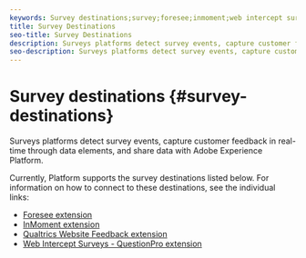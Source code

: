 ```yaml
---
keywords: Survey destinations;survey;foresee;inmoment;web intercept surveys;qualtrics
title: Survey Destinations
seo-title: Survey Destinations
description: Surveys platforms detect survey events, capture customer feedback in real-time through data elements, and share data with Platform.
seo-description: Surveys platforms detect survey events, capture customer feedback in real-time through data elements, and share data with Platform.
---
```


# Survey destinations {#survey-destinations}

Surveys platforms detect survey events, capture customer feedback in real-time through data elements, and share data with Adobe Experience Platform.

Currently, Platform supports the survey destinations listed below. For information on how to connect to these destinations, see the individual links:

- [Foresee extension](./foresee.md)
- [InMoment extension](./inmoment.md)
- [Qualtrics Website Feedback extension](./qualtrics.md)
- [Web Intercept Surveys - QuestionPro extension](./web-intercept-surveys.md)
